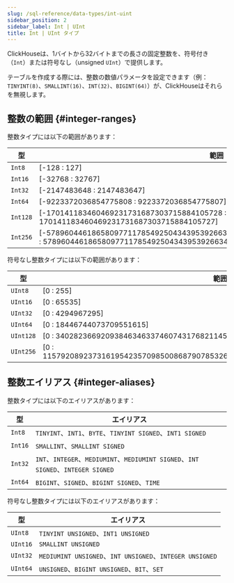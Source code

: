 ```yaml
---
slug: /sql-reference/data-types/int-uint
sidebar_position: 2
sidebar_label: Int | UInt
title: Int | UInt タイプ
---
```


ClickHouseは、1バイトから32バイトまでの長さの固定整数を、符号付き（`Int`）または符号なし（unsigned `UInt`）で提供します。

テーブルを作成する際には、整数の数値パラメータを設定できます（例：`TINYINT(8)`、`SMALLINT(16)`、`INT(32)`、`BIGINT(64)`）が、ClickHouseはそれらを無視します。

## 整数の範囲 {#integer-ranges}

整数タイプには以下の範囲があります：

| 型       | 範囲                                                                                                                                                              |
|----------|------------------------------------------------------------------------------------------------------------------------------------------------------------------|
| `Int8`   | \[-128 : 127\]                                                                                                                                                   |
| `Int16`  | \[-32768 : 32767\]                                                                                                                                               |
| `Int32`  | \[-2147483648 : 2147483647\]                                                                                                                                     |
| `Int64`  | \[-9223372036854775808 : 9223372036854775807\]                                                                                                                   |
| `Int128` | \[-170141183460469231731687303715884105728 : 170141183460469231731687303715884105727\]                                                                           |
| `Int256` | \[-57896044618658097711785492504343953926634992332820282019728792003956564819968 : 57896044618658097711785492504343953926634992332820282019728792003956564819967\] |

符号なし整数タイプには以下の範囲があります：

| 型       | 範囲                                                                                  |
|----------|----------------------------------------------------------------------------------------|
| `UInt8`  | \[0 : 255\]                                                                            |
| `UInt16` | \[0 : 65535\]                                                                          |
| `UInt32` | \[0 : 4294967295\]                                                                     |
| `UInt64` | \[0 : 18446744073709551615\]                                                           |
| `UInt128` | \[0 : 340282366920938463463374607431768211455\]                                        |
| `UInt256` | \[0 : 115792089237316195423570985008687907853269984665640564039457584007913129639935\] |

## 整数エイリアス {#integer-aliases}

整数タイプには以下のエイリアスがあります：

| 型       | エイリアス                                                                             |
|----------|---------------------------------------------------------------------------------------|
| `Int8`   | `TINYINT`、`INT1`、`BYTE`、`TINYINT SIGNED`、`INT1 SIGNED`                        |
| `Int16`  | `SMALLINT`、`SMALLINT SIGNED`                                                       |
| `Int32`  | `INT`、`INTEGER`、`MEDIUMINT`、`MEDIUMINT SIGNED`、`INT SIGNED`、`INTEGER SIGNED` |
| `Int64`  | `BIGINT`、`SIGNED`、`BIGINT SIGNED`、`TIME`                                        |

符号なし整数タイプには以下のエイリアスがあります：

| 型       | エイリアス                                                    |
|----------|--------------------------------------------------------------|
| `UInt8`  | `TINYINT UNSIGNED`、`INT1 UNSIGNED`                          |
| `UInt16` | `SMALLINT UNSIGNED`                                          |
| `UInt32` | `MEDIUMINT UNSIGNED`、`INT UNSIGNED`、`INTEGER UNSIGNED`   |
| `UInt64` | `UNSIGNED`、`BIGINT UNSIGNED`、`BIT`、`SET`                  |
